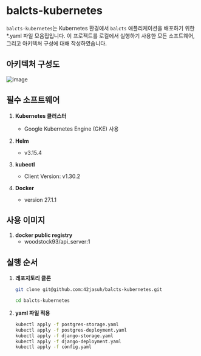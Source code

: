# balcts-kubernetes

`balcts-kubernetes`는 Kubernetes 환경에서 `balcts` 애플리케이션을 배포하기 위한 *.yaml 파일 모음집입니다. 이 프로젝트를 로컬에서 실행하기 사용한 모든 소프트웨어, 그리고 아키텍처 구성에 대해 작성하였습니다.

## 아키텍처 구성도
  
![image](https://github.com/user-attachments/assets/c0d978c5-aae9-4ef1-a1c8-4181fea600fd)

## 필수 소프트웨어

1. **Kubernetes 클러스터**
   - Google Kubernetes Engine (GKE) 사용

2. **Helm**
   - v3.15.4

3. **kubectl**
   - Client Version: v1.30.2

4. **Docker**
   - version 27.1.1

## 사용 이미지
1. **docker public registry**
   - woodstock93/api_server:1

## 실행 순서


1. **레포지토리 클론**

    ```bash
    git clone git@github.com:42jasuh/balcts-kubernetes.git
    
    cd balcts-kubernetes
    ```

2. **yaml 파일 적용**

    ```bash
    kubectl apply -f postgres-storage.yaml
    kubectl apply -f postgres-deployment.yaml
    kubectl apply -f django-storage.yaml
    kubectl apply -f django-deployment.yaml
    kubectl apply -f config.yaml
    ```
